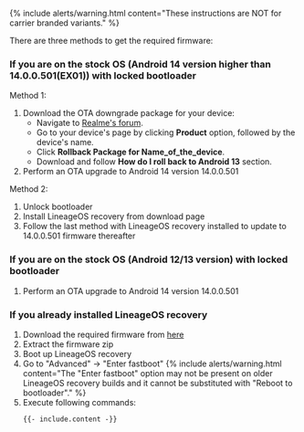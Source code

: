 {% include alerts/warning.html content="These instructions are NOT for carrier branded variants." %}

There are three methods to get the required firmware:

### If you are on the stock OS (Android 14 version higher than 14.0.0.501(EX01)) with locked bootloader

Method 1:

1. Download the OTA downgrade package for your device:
    * Navigate to [Realme's forum](https://c.realme.com).
    * Go to your device's page by clicking **Product** option, followed by the device's name.
    * Click **Rollback Package for Name_of_the_device**.
    * Download and follow **How do I roll back to Android 13** section.
2. Perform an OTA upgrade to Android 14 version 14.0.0.501

Method 2:

1. Unlock bootloader
2. Install LineageOS recovery from download page
3. Follow the last method with LineageOS recovery installed to update to 14.0.0.501 firmware thereafter 

### If you are on the stock OS (Android 12/13 version) with locked bootloader

1. Perform an OTA upgrade to Android 14 version 14.0.0.501

### If you already installed LineageOS recovery

1. Download the required firmware from [here](https://github.com/Realme-SM6375-devs/firmware/releases)
2. Extract the firmware zip
3. Boot up LineageOS recovery
4. Go to "Advanced" -> "Enter fastboot"
   {% include alerts/warning.html content="The \"Enter fastboot\" option may not be present on older LineageOS recovery builds and it cannot be substituted with \"Reboot to bootloader\"." %}
5. Execute following commands:
   ```
   {{- include.content -}}
   ```
